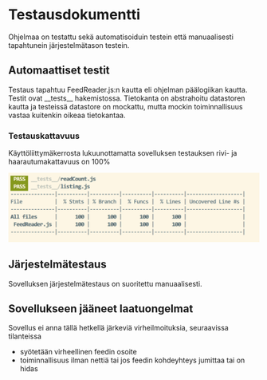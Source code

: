 # Testausdokumentti

Ohjelmaa on testattu sekä automatisoiduin testein että manuaalisesti tapahtunein järjestelmätason testein.

## Automaattiset testit

Testaus tapahtuu FeedReader.js:n kautta eli ohjelman päälogiikan kautta. Testit ovat \_\_tests\_\_ hakemistossa.
Tietokanta on abstrahoitu datastoren kautta ja testeissä datastore on mockattu, mutta mockin
toiminnallisuus vastaa kuitenkin oikeaa tietokantaa.

### Testauskattavuus

Käyttöliittymäkerrosta lukuunottamatta sovelluksen testauksen rivi- ja haarautumakattavuus on 100%

<img src="kattavuus.png" width="700">

## Järjestelmätestaus

Sovelluksen järjestelmätestaus on suoritettu manuaalisesti.

## Sovellukseen jääneet laatuongelmat

Sovellus ei anna tällä hetkellä järkeviä virheilmoituksia, seuraavissa tilanteissa
- syötetään virheellinen feedin osoite
- toiminnallisuus ilman nettiä tai jos feedin kohdeyhteys jumittaa tai on hidas
